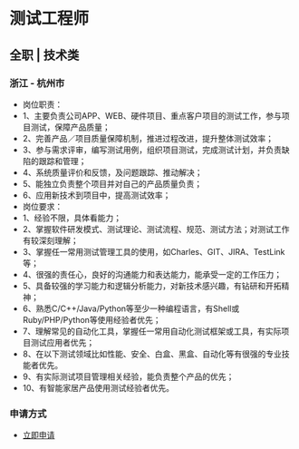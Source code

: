 
# 测试工程师
## 全职  |  技术类
### 浙江 - 杭州市

- 岗位职责：
- 1、主要负责公司APP、WEB、硬件项目、重点客户项目的测试工作，参与项目测试，保障产品质量；
- 2、完善产品／项目质量保障机制，推进过程改进，提升整体测试效率；
- 3、参与需求评审，编写测试用例，组织项目测试，完成测试计划，并负责缺陷的跟踪和管理；
- 4、系统质量评价和反馈，及问题跟踪、推动解决；
- 5、能独立负责整个项目并对自己的产品质量负责；
- 6、应用新技术到项目中，提高测试效率；
- 岗位要求：
- 1、经验不限，具体看能力；
- 2、掌握软件研发模式、测试理论、测试流程、规范、测试方法；对测试工作有较深刻理解；
- 3、掌握任一常用测试管理工具的使用，如Charles、GIT、JIRA、TestLink等；
- 4、很强的责任心，良好的沟通能力和表达能力，能承受一定的工作压力；
- 5、具备较强的学习能力和逻辑分析能力，对新技术感兴趣，有钻研和开拓精神；
- 6、熟悉C/C++/Java/Python等至少一种编程语言，有Shell或Ruby/PHP/Python等使用经验者优先；
- 7、理解常见的自动化工具，掌握任一常用自动化测试框架或工具，有实际项目测试应用者优先；
- 8、在以下测试领域比如性能、安全、白盒、黑盒、自动化等有很强的专业技能者优先。
- 9、有实际测试项目管理相关经验，能负责整个产品的优先；
- 10、有智能家居产品使用测试经验者优先。
### 申请方式
- <a href="mailto:hr@tuya.com" title=yourName-测试工程师>立即申请</a>